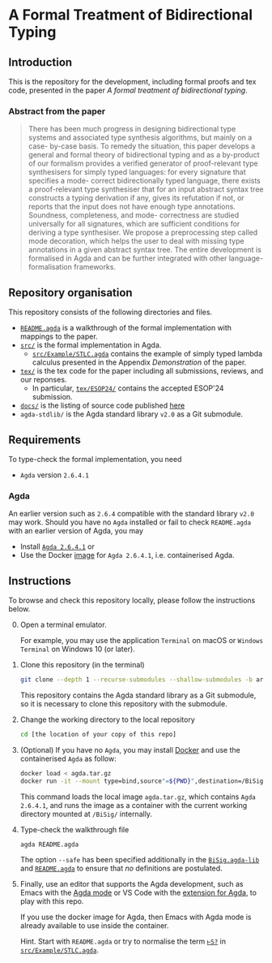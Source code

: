 # A Formal Treatment of Bidirectional Typing

## Introduction

This is the repository for the development, including formal proofs and tex code, presented in the paper *A formal treatment of bidirectional typing*.

### Abstract from the paper

> There has been much progress in designing bidirectional type systems and associated type synthesis algorithms, but mainly on a case- by-case basis. To remedy the situation, this paper develops a general and formal theory of bidirectional typing and as a by-product of our formalism provides a verified generator of proof-relevant type synthesisers for simply typed languages: for every signature that specifies a mode- correct bidirectionally typed language, there exists a proof-relevant type synthesiser that for an input abstract syntax tree constructs a typing derivation if any, gives its refutation if not, or reports that the input does not have enough type annotations. Soundness, completeness, and mode- correctness are studied universally for all signatures, which are sufficient conditions for deriving a type synthesiser. We propose a preprocessing step called mode decoration, which helps the user to deal with missing type annotations in a given abstract syntax tree. The entire development is formalised in Agda and can be further integrated with other language- formalisation frameworks.

## Repository organisation

This repository consists of the following directories and files.

- [`README.agda`](https://github.com/L-TChen/BiSig/blob/master/README.agda) is a walkthrough of the formal implementation with mappings to the paper.
- [`src/`](https://github.com/L-TChen/BiSig/blob/master/src/) is the formal implementation in Agda.
  - [`src/Example/STLC.agda`](https://github.com/L-TChen/BiSig/blob/master/src/Example/STLC.agda) contains the example of simply typed lambda calculus presented in the Appendix *Demonstration* of the paper.
- [`tex/`](https://github.com/L-TChen/BiSig/blob/master/tex/) is the tex code for the paper including
  all submissions, reviews, and our reponses.
  - In particular, [`tex/ESOP24/`](https://github.com/L-TChen/BiSig/blob/master/tex/ESOP24) contains the accepted ESOP'24 submission.
- [`docs/`](https://github.com/L-TChen/BiSig/blob/master/doc/) is the listing of source code published [here](https://l-tchen.github.io/BiSig/README.html)
- `agda-stdlib/` is the Agda standard library `v2.0` as a Git submodule. 

## Requirements

To type-check the formal implementation, you need

- `Agda` version `2.6.4.1`

### Agda

An earlier version such as `2.6.4` compatible with the standard library `v2.0` may work. 
Should you have no `Agda` installed or fail to check `README.agda` with an earlier version of Agda, you may

- Install [`Agda 2.6.4.1`](https://agda.readthedocs.io/en/v2.6.4.1/getting-started/installation.html)
or
- Use the Docker [image](https://hub.docker.com/r/ltchentw/agda/) for `Agda 2.6.4.1`, i.e. containerised Agda.

## Instructions

To browse and check this repository locally, please follow the instructions below.

0. Open a terminal emulator.

   For example, you may use the application `Terminal` on macOS or `Windows Terminal` on Windows 10 (or later).

1. Clone this repository (in the terminal)

   ```bash
   git clone --depth 1 --recurse-submodules --shallow-submodules -b artefact-evaluation https://github.com/L-TChen/BiSig.git
   ```

   This repository contains the Agda standard library as a Git submodule, so it is necessary to clone this repository with the submodule.

2. Change the working directory to the local repository

   ```bash
   cd [the location of your copy of this repo]
   ```

3. (Optional) If you have no `Agda`, you may install [Docker](https://www.docker.com/products/docker-desktop/) and use the containerised `Agda` as follow:

   ```bash
   docker load < agda.tar.gz
   docker run -it --mount type=bind,source"=${PWD}",destination=/BiSig -w /BiSig ltchentw/agda:2.6.4.1
   ```

   This command loads the local image `agda.tar.gz`, which contains `Agda 2.6.4.1`, and runs the image as a container with the current working directory mounted at `/BiSig/` internally.

4. Type-check the walkthrough file
   
   ```bash
   agda README.agda
   ```

   The option `--safe` has been specified additionally in the [`BiSig.agda-lib`](https://github.com/L-TChen/BiSig/blob/65b02a2d29148aeb88c701714c3d1d231a9d6a8f/BiSig.agda-lib#L8) and [`README.agda`](https://github.com/L-TChen/BiSig/blob/65b02a2d29148aeb88c701714c3d1d231a9d6a8f/README.agda#L9) to ensure that *no* definitions are postulated.

5. Finally, use an editor that supports the Agda development, such as Emacs with the [Agda mode](https://agda.readthedocs.io/en/latest/tools/emacs-mode.html) or VS Code with the [extension for Agda](https://marketplace.visualstudio.com/items?itemName=banacorn.agda-mode), to play with this repo.

   If you use the docker image for Agda, then Emacs with Agda mode is already available to use inside the container.

   Hint. Start with `README.agda` or try to normalise the term [`⊢S?`](https://github.com/L-TChen/BiSig/blob/93767edf3e788cf7cf6d749f777f99e0a2ffafdc/src/Example/STLC.agda#L118-L119) in [`src/Example/STLC.agda`](https://github.com/L-TChen/BiSig/blob/master/src/Example/STLC.agda). 

